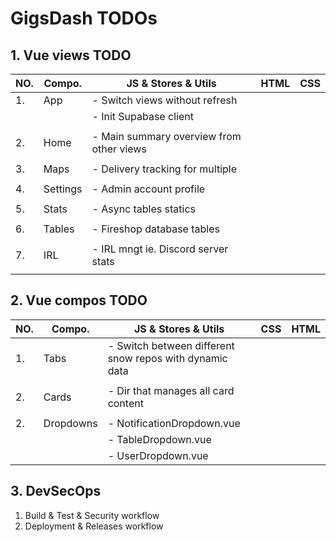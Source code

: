 # GigsDash TODOs

## **1. Vue views TODO**

| NO. | Compo.   | JS & Stores & Utils                      | HTML | CSS |
| --- | -------- | ---------------------------------------- | ---- | --- |
| 1.  | App      | - Switch views without refresh           |      |     |
|     |          | - Init Supabase client                   |      |     |
|     |          |                                          |      |     |
| 2.  | Home     | - Main summary overview from other views |      |     |
|     |          |                                          |      |     |
| 3.  | Maps     | - Delivery tracking for multiple         |      |     |
|     |          |                                          |      |     |
| 4.  | Settings | - Admin account profile                  |      |     |
|     |          |                                          |      |     |
| 5.  | Stats    | - Async tables statics                   |      |     |
|     |          |                                          |      |     |
| 6.  | Tables   | - Fireshop database tables               |      |     |
|     |          |                                          |      |     |
| 7.  | IRL      | - IRL mngt ie. Discord server stats      |      |     |
|     |          |                                          |      |     |

## **2. Vue compos TODO**

| NO. | Compo.    | JS & Stores & Utils                                     | CSS | HTML |
| --- | --------- | ------------------------------------------------------- | --- | ---- |
| 1.  | Tabs      | - Switch between different snow repos with dynamic data |     |      |
|     |           |                                                         |     |      |
| 2.  | Cards     | - Dir that manages all card content                     |     |      |
|     |           |                                                         |     |      |
| 2.  | Dropdowns | - NotificationDropdown.vue                              |     |      |
|     |           | - TableDropdown.vue                                     |     |      |
|     |           | - UserDropdown.vue                                      |     |      |

## **3. DevSecOps**

1. Build & Test & Security workflow
2. Deployment & Releases workflow
